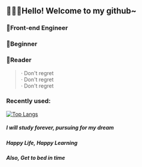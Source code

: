 ## <p text-align:center >🚀🚀🚀Hello! Welcome to my github~</p>

### 🌈Front-end Engineer
### 🌱Beginner
### 📗Reader

> · Don't regret<br/>
> · Don't regret<br/>
> · Don't regret<br/>


### Recently used:
[![Top Langs](https://github-readme-stats.vercel.app/api/top-langs/?username=iaqn&layout=compact)](https://github.com/anuraghazra/github-readme-stats)

##### I will study forever, pursuing for my dream
##### Happy Life, Happy Learning
##### Also, Get to bed in time